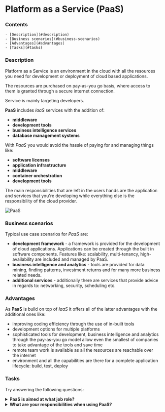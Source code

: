 # Platform as a Service (PaaS)

<!--TOC_START-->
### Contents
	- [Description](#description)
	- [Business scenarios](#business-scenarios)
	- [Advantages](#advantages)
	- [Tasks](#tasks)

<!--TOC_END-->
### Description

Platform as a Service is an environment in the cloud with all the resources you need for development or deployment of cloud based applications.

The resources are purchased on pay-as-you go basis, where access to them is granted through a secure internet connection.

Service is mainly targeting developers.

**PaaS** includes *IaaS* services with the addition of: 
- **middleware**
- **development tools**
- **business intelligence services**
- **database management systems**

With *PaaS* you would avoid the hassle of paying for and managing things like:
- **software licenses**
- **application infrastructure**
- **middleware**
- **container orchestration**
- **development tools**

The main responsibilities that are left in the users hands are the application and services that you're developing while everything else is the responsibility of the cloud provider. 

![PaaS](https://imgur.com/7cYkMDe.jpg)

### Business scenarios

Typical use case scenarios for *PaaS* are:
- **development framework** - a framework is provided for the development of cloud applications. 
Applications can be created through the built in software components. 
Features like: scalability, multi-tenancy, high-availability are included and managed by PaaS.
- **business intelligence and analytics** - tools are provided for data mining, finding patterns, investment returns and for many more business related needs.
- **additional services** - additionally there are services that provide advice in regards to: networking, security, scheduling etc. 

### Advantages

As **PaaS** is build on top of _IaaS_ it offers all of the latter advantages with the additional ones like:
- improving coding efficiency through the use of in-built tools
- development options for multiple platforms 
- sophisticated tools for development, business intelligence and analytics through the pay-as-you go model allow even the smallest of companies to take advantage of the tools and save time
- remote team work is available as all the resources are reachable over the internet
- environment and all the capabilities are there for a complete application lifecycle: build, test, deploy

### Tasks

Try answering the following questions:

<details>

<summary><b>PaaS is aimed at what job role?</b></summary>

Developers

</details>

<details>

<summary><b>What are your responsibilities when using PaaS?</b></summary>

- **Applications**
- **Data**

</details>

